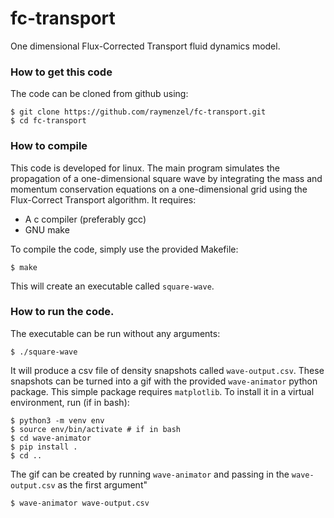# fc-transport
One dimensional Flux-Corrected Transport fluid dynamics model.

### How to get this code
The code can be cloned from github using:

```
$ git clone https://github.com/raymenzel/fc-transport.git
$ cd fc-transport
```

### How to compile
This code is developed for linux.  The main program simulates the propagation of
a one-dimensional square wave by integrating the mass and momentum conservation equations
on a one-dimensional grid using the Flux-Correct Transport algorithm. It requires:

- A c compiler (preferably gcc)
- GNU make

To compile the code, simply use the provided Makefile:

```
$ make
```

This will create an executable called `square-wave`.


### How to run the code.
The executable can be run without any arguments:

```
$ ./square-wave
```

It will produce a csv file of density snapshots called `wave-output.csv`.
These snapshots can be turned into a gif with the provided `wave-animator`
python package. This simple package requires `matplotlib`.  To install it
in a virtual environment, run (if in bash):

```
$ python3 -m venv env
$ source env/bin/activate # if in bash
$ cd wave-animator
$ pip install .
$ cd ..
```

The gif can be created by running `wave-animator` and passing in the `wave-output.csv`
as the first argument"

```
$ wave-animator wave-output.csv
```
